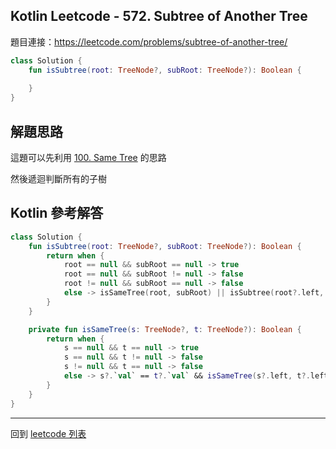 ## Kotlin Leetcode - 572. Subtree of Another Tree

題目連接：<https://leetcode.com/problems/subtree-of-another-tree/>

```kotlin
class Solution {
    fun isSubtree(root: TreeNode?, subRoot: TreeNode?): Boolean {
        
    }
}
```

## 解題思路

這題可以先利用 [100. Same Tree](100.md) 的思路

然後遞迴判斷所有的子樹

## Kotlin 參考解答

```kotlin
class Solution {
    fun isSubtree(root: TreeNode?, subRoot: TreeNode?): Boolean {
        return when {
            root == null && subRoot == null -> true
            root == null && subRoot != null -> false
            root != null && subRoot == null -> false
            else -> isSameTree(root, subRoot) || isSubtree(root?.left, subRoot) || isSubtree(root?.right, subRoot)
        }
    }

    private fun isSameTree(s: TreeNode?, t: TreeNode?): Boolean {
        return when {
            s == null && t == null -> true
            s == null && t != null -> false
            s != null && t == null -> false
            else -> s?.`val` == t?.`val` && isSameTree(s?.left, t?.left) && isSameTree(s?.right, t?.right)
        }
    }
}
```

------

回到 [leetcode 列表](index.md)
